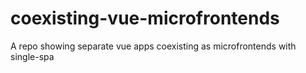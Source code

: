 # coexisting-vue-microfrontends
A repo showing separate vue apps coexisting as microfrontends with single-spa
